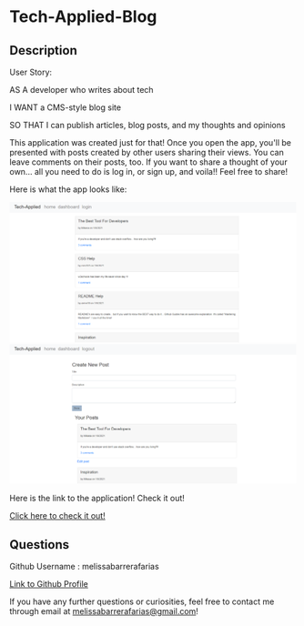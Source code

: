 # Tech-Applied-Blog

## Description 
User Story: 


AS A developer who writes about tech


I WANT a CMS-style blog site


SO THAT I can publish articles, blog posts, and my thoughts and opinions

This application was created just for that! Once you open the app, you'll be presented with posts created by other users sharing their views. You can leave comments on their posts, too. If you want to share a thought of your own... all you need to do is log in, or sign up, and voila!! Feel free to share!

Here is what the app looks like: 

![](public/images/tech-applied.png)
![](public/images/tech-applied-logged-in.png)

Here is the link to the application! Check it out!

[Click here to check it out!](https://glacial-oasis-78565.herokuapp.com/)

## Questions
 Github Username : melissabarrerafarias
  
  [Link to Github Profile](https://github.com/melissabarrerafarias)

  If you have any further questions or curiosities, feel free to contact me through email at melissabarrerafarias@gmail.com!

